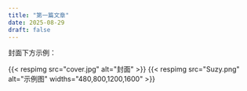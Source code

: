 ```yaml
---
title: "第一篇文章"
date: 2025-08-29
draft: false
---
```


封面下方示例：

{{< respimg src="cover.jpg" alt="封面" >}}
{{< respimg src="Suzy.png" alt="示例图" widths="480,800,1200,1600" >}}
